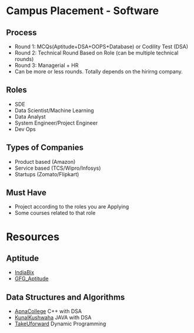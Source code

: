 # Campus Placement - Software
## Process
- Round 1: MCQs(Aptitude+DSA+OOPS+Database) or Codility Test (DSA)
- Round 2: Technical Round Based on Role (can be multiple technical rounds)
- Round 3: Managerial + HR 
- Can be more or less rounds. Totally depends on the hirirng company.
## Roles
- SDE
- Data Scientist/Machine Learning
- Data Analyst
- System Engineer/Project Engineer
- Dev Ops
## Types of Companies
- Product based (Amazon)
- Service based (TCS/Wipro/Infosys)
- Startups (Zomato/Flipkart)
## Must Have
- Project according to the roles you are Applying
- Some courses related to that role
# Resources
## Aptitude
- [IndiaBix]
- [GFG_Aptitude]
## Data Structures and Algorithms
- [ApnaCollege] C++ with DSA
- [KunalKushwaha] JAVA with DSA
- [TakeUforward] Dynamic Programming





[TakeUforward]: <https://www.youtube.com/watch?v=tyB0ztf0DNY&list=PLgUwDviBIf0pwFf-BnpkXxs0Ra0eU2sJY>
[KunalKushwaha]: <https://www.youtube.com/watch?v=rZ41y93P2Qo&list=PL9gnSGHSqcnr_DxHsP7AW9ftq0AtAyYqJ>
[ApnaCollege]: <https://www.youtube.com/watch?v=z9bZufPHFLU&list=PLfqMhTWNBTe0b2nM6JHVCnAkhQRGiZMSJ>
[IndiaBix]: <https://www.indiabix.com/aptitude/questions-and-answers/>
[GFG_Aptitude]: <https://www.geeksforgeeks.org/aptitude-questions-and-answers/>
